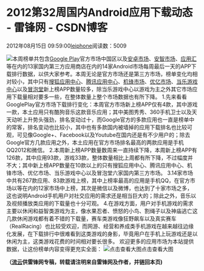 
# 2012第32周国内Android应用下载动态 - 雷锋网 - CSDN博客


2012年08月15日 09:59:00[leiphone](https://me.csdn.net/leiphone)阅读数：5009


![](http://www.leiphone.com/wp-content/uploads/2012/08/amdroidmarket11.jpg)本周榜单共包含[Google
 Play](https://play.google.com/store)官方市场中国区以及[安卓市场](http://apk.hiapk.com/)、[安智市场](http://tcl.anzhi.com/)、[应用汇](http://www.appchina.com/)等在内的13家国内第三方应用商店在内的14家Android市场每周最后一天的APP下载排行数据，以供大家参考。本周无论是官方市场还是第三方市场，榜单变化均相对较小，其中只有[搜狐应用中心](http://app.sohu.com/)、[腾讯应用中心](http://android.myapp.com/)、[机锋市场](http://apk.gfan.com/)、[优亿市场](http://www.eoemarket.com/)、[当乐游戏中心](http://www.d.cn/)以及[冒泡堂](http://store.mopo.com/)新上榜APP数量较多，除当乐游戏中心以游戏为主之外其它市场应用下载量相对要多一些，在整体数量上整个市场数据也有所下降。
1.先来看看GooglePlay官方市场下载排行变化：本周官方市场新上榜APP仅有4款，其中游戏一款，本土应用只有酷狗音乐这款音乐应用；其中美图秀秀、360手机卫士以及天天动听上升势头强劲，排名变动过十，而Google官方的多款应用也一直是榜单中的常客，排名变动也比较小，其中也有多款国内被墙掉的应用下载排名也比较可观，可见像Google+、Facebook以及Youtube在国内还是有不少用户的；除去Google官方几款应用之外，本土应用在官方市场排名最高的两款应用是手机QQ2012和微信。
2.本周新上榜APP数量数周来一直持续下降，本周新上榜APP有126款，其中应用93款，游戏33款，整体数量相比上周都有所下降，不过幅度并不大；其中新上榜APP数量在10款以上的只有搜狐应用中心、腾讯应用中心、机锋市场、优亿市场、当乐游戏中心以及冒泡堂六家国内第三方市场。
3.14家市场中共有267款应用、83款游戏上榜，其中上榜率最高的应用是手机QQ，在官方市场以等在内的12家市场中上榜，其次是微信以及微博，也达到了十家市场之多，这也说明Android手机用户对社交应用的需求还是相当巨大的；除此之外，音乐以及视频播放类应用的下载量也十分可观。
4.在游戏方面，用户对手机游戏的需求主要以休闲和益智类游戏为主，像水果忍者、愤怒的小鸟、割绳子以及神庙逃亡这几款休闲游戏都有着不错的下载量，赛车类游戏像狂野飙车以及真实赛车（RealRacing）也比较受欢迎，而网游、经营和养成类手机游戏在越来越往边缘化发展，在下载排行中很难看到这类游戏的身影，毕竟用户在手机上玩游戏还是以休闲为主，这类游戏花费的时间相对要长很多。
欢迎更多的应用市场为本站提供数据，让这份榜单内容变得更充实全面：
![点击查看大图](http://www.leiphone.com/wp-content/uploads/2012/08/android-market1.jpg)点击查看大图

**（****[流云](http://www.leiphone.com/author/%E6%B5%81%E4%BA%91)****供****雷锋网****专稿，转载请注明来自雷锋网及作者，并链回本页)**

